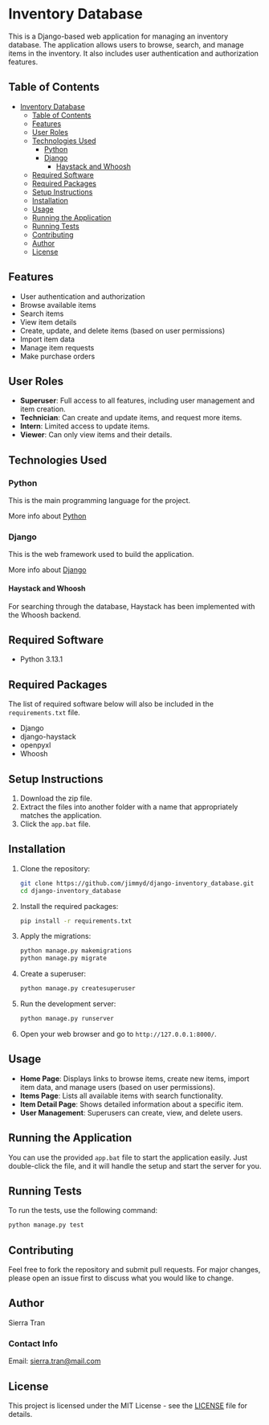 # Inventory Database

This is a Django-based web application for managing an inventory database. The application allows users to browse, search, and manage items in the inventory. It also includes user authentication and authorization features.

## Table of Contents

- [Inventory Database](#inventory-database)
  - [Table of Contents](#table-of-contents)
  - [Features](#features)
  - [User Roles](#user-roles)
  - [Technologies Used](#technologies-used)
    - [Python](#python)
    - [Django](#django)
      - [Haystack and Whoosh](#haystack-and-whoosh)
  - [Required Software](#required-software)
  - [Required Packages](#required-packages)
  - [Setup Instructions](#setup-instructions)
  - [Installation](#installation)
  - [Usage](#usage)
  - [Running the Application](#running-the-application)
  - [Running Tests](#running-tests)
  - [Contributing](#contributing)
  - [Author](#author)
  - [License](#license)

## Features

- User authentication and authorization
- Browse available items
- Search items
- View item details
- Create, update, and delete items (based on user permissions)
- Import item data
- Manage item requests
- Make purchase orders

## User Roles

- **Superuser**: Full access to all features, including user management and item creation.
- **Technician**: Can create and update items, and request more items.
- **Intern**: Limited access to update items.
- **Viewer**: Can only view items and their details.

## Technologies Used

### Python

This is the main programming language for the project.

More info about [Python](https://www.python.org/)

### Django

This is the web framework used to build the application.

More info about [Django](https://www.djangoproject.com/)

#### Haystack and Whoosh

For searching through the database, Haystack has been implemented with the Whoosh backend.

## Required Software

- Python 3.13.1

## Required Packages

The list of required software below will also be included in the `requirements.txt` file.

- Django
- django-haystack
- openpyxl
- Whoosh

## Setup Instructions

1. Download the zip file.
2. Extract the files into another folder with a name that appropriately matches the application.
3. Click the `app.bat` file.

## Installation

1. Clone the repository:

    ```bash
    git clone https://github.com/jimmyd/django-inventory_database.git
    cd django-inventory_database
    ```

2. Install the required packages:

    ```bash
    pip install -r requirements.txt
    ```

3. Apply the migrations:

    ```bash
    python manage.py makemigrations
    python manage.py migrate
    ```

4. Create a superuser:

    ```bash
    python manage.py createsuperuser
    ```

5. Run the development server:

    ```bash
    python manage.py runserver
    ```

6. Open your web browser and go to `http://127.0.0.1:8000/`.

## Usage

- **Home Page**: Displays links to browse items, create new items, import item data, and manage users (based on user permissions).
- **Items Page**: Lists all available items with search functionality.
- **Item Detail Page**: Shows detailed information about a specific item.
- **User Management**: Superusers can create, view, and delete users.

## Running the Application

You can use the provided `app.bat` file to start the application easily. Just double-click the file, and it will handle the setup and start the server for you.

## Running Tests

To run the tests, use the following command:

```bash
python manage.py test
```

## Contributing

Feel free to fork the repository and submit pull requests. For major changes, please open an issue first to discuss what you would like to change.

## Author

Sierra Tran

### Contact Info

Email: <sierra.tran@mail.com>

## License

This project is licensed under the MIT License - see the [LICENSE](LICENSE) file for details.
